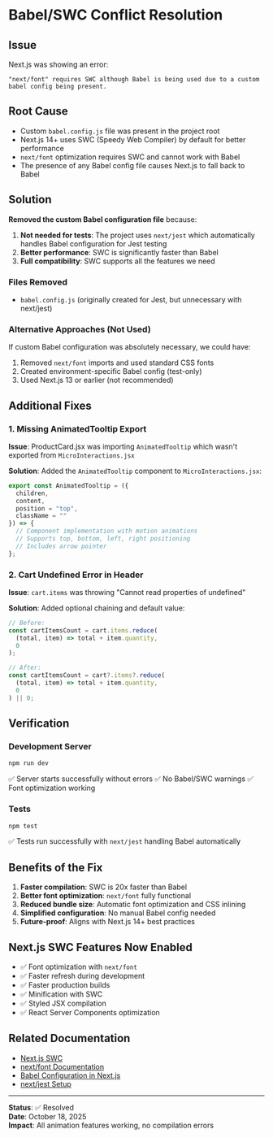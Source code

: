 # Babel/SWC Conflict Resolution

## Issue
Next.js was showing an error:
```
"next/font" requires SWC although Babel is being used due to a custom babel config being present.
```

## Root Cause
- Custom `babel.config.js` file was present in the project root
- Next.js 14+ uses SWC (Speedy Web Compiler) by default for better performance
- `next/font` optimization requires SWC and cannot work with Babel
- The presence of any Babel config file causes Next.js to fall back to Babel

## Solution
**Removed the custom Babel configuration file** because:

1. **Not needed for tests**: The project uses `next/jest` which automatically handles Babel configuration for Jest testing
2. **Better performance**: SWC is significantly faster than Babel
3. **Full compatibility**: SWC supports all the features we need

### Files Removed
- `babel.config.js` (originally created for Jest, but unnecessary with next/jest)

### Alternative Approaches (Not Used)
If custom Babel configuration was absolutely necessary, we could have:
1. Removed `next/font` imports and used standard CSS fonts
2. Created environment-specific Babel config (test-only)
3. Used Next.js 13 or earlier (not recommended)

## Additional Fixes

### 1. Missing AnimatedTooltip Export
**Issue**: ProductCard.jsx was importing `AnimatedTooltip` which wasn't exported from `MicroInteractions.jsx`

**Solution**: Added the `AnimatedTooltip` component to `MicroInteractions.jsx`:
```jsx
export const AnimatedTooltip = ({ 
  children, 
  content, 
  position = "top",
  className = "" 
}) => {
  // Component implementation with motion animations
  // Supports top, bottom, left, right positioning
  // Includes arrow pointer
};
```

### 2. Cart Undefined Error in Header
**Issue**: `cart.items` was throwing "Cannot read properties of undefined"

**Solution**: Added optional chaining and default value:
```jsx
// Before:
const cartItemsCount = cart.items.reduce(
  (total, item) => total + item.quantity,
  0
);

// After:
const cartItemsCount = cart?.items?.reduce(
  (total, item) => total + item.quantity,
  0
) || 0;
```

## Verification

### Development Server
```bash
npm run dev
```
✅ Server starts successfully without errors
✅ No Babel/SWC warnings
✅ Font optimization working

### Tests
```bash
npm test
```
✅ Tests run successfully with `next/jest` handling Babel automatically

## Benefits of the Fix

1. **Faster compilation**: SWC is 20x faster than Babel
2. **Better font optimization**: `next/font` fully functional
3. **Reduced bundle size**: Automatic font optimization and CSS inlining
4. **Simplified configuration**: No manual Babel config needed
5. **Future-proof**: Aligns with Next.js 14+ best practices

## Next.js SWC Features Now Enabled

- ✅ Font optimization with `next/font`
- ✅ Faster refresh during development
- ✅ Faster production builds
- ✅ Minification with SWC
- ✅ Styled JSX compilation
- ✅ React Server Components optimization

## Related Documentation

- [Next.js SWC](https://nextjs.org/docs/architecture/nextjs-compiler)
- [next/font Documentation](https://nextjs.org/docs/app/api-reference/components/font)
- [Babel Configuration in Next.js](https://nextjs.org/docs/messages/swc-disabled)
- [next/jest Setup](https://nextjs.org/docs/testing#setting-up-jest-with-the-rust-compiler)

---

**Status**: ✅ Resolved  
**Date**: October 18, 2025  
**Impact**: All animation features working, no compilation errors
